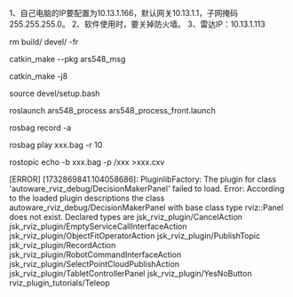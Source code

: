 1、自己电脑的IP要配置为10.13.1.166，默认网关10.13.1.1，子网掩码255.255.255.0。
2、软件使用时，要关掉防火墙。
3、雷达IP：10.13.1.113


rm build/ devel/ -fr

catkin_make --pkg ars548_msg

catkin_make -j8


source devel/setup.bash

roslaunch ars548_process ars548_process_front.launch

rosbag record -a

rosbag play xxx.bag -r 10

rostopic echo -b xxx.bag -p /xxx >xxx.cxv

[ERROR] [1732869841.104058686]: PluginlibFactory: The plugin for class 'autoware_rviz_debug/DecisionMakerPanel' failed to load.  Error: According to the loaded plugin descriptions the class autoware_rviz_debug/DecisionMakerPanel with base class type rviz::Panel does not exist. Declared types are  jsk_rviz_plugin/CancelAction jsk_rviz_plugin/EmptyServiceCallInterfaceAction jsk_rviz_plugin/ObjectFitOperatorAction jsk_rviz_plugin/PublishTopic jsk_rviz_plugin/RecordAction jsk_rviz_plugin/RobotCommandInterfaceAction jsk_rviz_plugin/SelectPointCloudPublishAction jsk_rviz_plugin/TabletControllerPanel jsk_rviz_plugin/YesNoButton rviz_plugin_tutorials/Teleop


